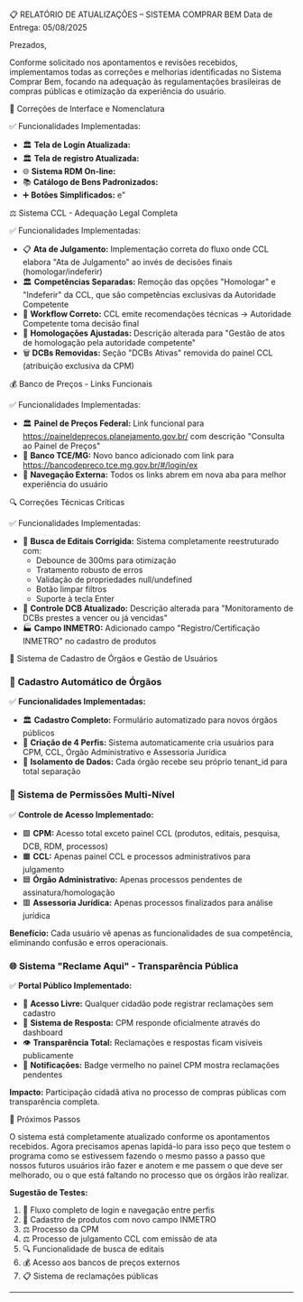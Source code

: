 📋 RELATÓRIO DE ATUALIZAÇÕES – SISTEMA COMPRAR BEM
Data de Entrega: 05/08/2025

Prezados,

Conforme solicitado nos apontamentos e revisões recebidos, implementamos todas as correções e melhorias identificadas no Sistema Comprar Bem, focando na adequação às regulamentações brasileiras de compras públicas e otimização da experiência do usuário.

🔧 Correções de Interface e Nomenclatura

✅ Funcionalidades Implementadas:

- 🏛️ **Tela de Login Atualizada:** 
- 🏛️ **Tela de registro Atualizada:** 
- 🌐 **Sistema RDM On-line:** 
- 📚 **Catálogo de Bens Padronizados:** 
- ➕ **Botões Simplificados:** e"


⚖️ Sistema CCL - Adequação Legal Completa

✅ Funcionalidades Implementadas:

- 📋 **Ata de Julgamento:** Implementação correta do fluxo onde CCL elabora "Ata de Julgamento" ao invés de decisões finais (homologar/indeferir)
- 🏛️ **Competências Separadas:** Remoção das opções "Homologar" e "Indeferir" da CCL, que são competências exclusivas da Autoridade Competente
- 📄 **Workflow Correto:** CCL emite recomendações técnicas → Autoridade Competente toma decisão final
- 🎯 **Homologações Ajustadas:** Descrição alterada para "Gestão de atos de homologação pela autoridade competente"
- 🗑️ **DCBs Removidas:** Seção "DCBs Ativas" removida do painel CCL (atribuição exclusiva da CPM)


💰 Banco de Preços - Links Funcionais

✅ Funcionalidades Implementadas:

- 🏛️ **Painel de Preços Federal:** Link funcional para https://paineldeprecos.planejamento.gov.br/ com descrição "Consulta ao Painel de Preços"
- 🏢 **Banco TCE/MG:** Novo banco adicionado com link para https://bancodepreco.tce.mg.gov.br/#/login/ex
- 🔗 **Navegação Externa:** Todos os links abrem em nova aba para melhor experiência do usuário

🔍 Correções Técnicas Críticas

✅ Funcionalidades Implementadas:

- 🔎 **Busca de Editais Corrigida:** Sistema completamente reestruturado com:
  - Debounce de 300ms para otimização
  - Tratamento robusto de erros
  - Validação de propriedades null/undefined
  - Botão limpar filtros
  - Suporte à tecla Enter
- 📜 **Controle DCB Atualizado:** Descrição alterada para "Monitoramento de DCBs prestes a vencer ou já vencidas"
- 🏭 **Campo INMETRO:** Adicionado campo "Registro/Certificação INMETRO" no cadastro de produtos

🏢 Sistema de Cadastro de Órgãos e Gestão de Usuários

### 📝 **Cadastro Automático de Órgãos**

✅ **Funcionalidades Implementadas:**
- 🏛️ **Cadastro Completo:** Formulário automatizado para novos órgãos públicos
- 👥 **Criação de 4 Perfis:** Sistema automaticamente cria usuários para CPM, CCL, Órgão Administrativo e Assessoria Jurídica
- 🏢 **Isolamento de Dados:** Cada órgão recebe seu próprio tenant_id para total separação


### 🔑 **Sistema de Permissões Multi-Nível**

✅ **Controle de Acesso Implementado:**
- 🟩 **CPM:** Acesso total exceto painel CCL (produtos, editais, pesquisa, DCB, RDM, processos)
- 🟧 **CCL:** Apenas painel CCL e processos administrativos para julgamento
- 🟦 **Órgão Administrativo:** Apenas processos pendentes de assinatura/homologação
- 🟥 **Assessoria Jurídica:** Apenas processos finalizados para análise jurídica

**Benefício:** Cada usuário vê apenas as funcionalidades de sua competência, eliminando confusão e erros operacionais.

### 🌐 **Sistema "Reclame Aqui" - Transparência Pública**

✅ **Portal Público Implementado:**
- 📢 **Acesso Livre:** Qualquer cidadão pode registrar reclamações sem cadastro
- 💬 **Sistema de Resposta:** CPM responde oficialmente através do dashboard
- 👁️ **Transparência Total:** Reclamações e respostas ficam visíveis publicamente
- 🔔 **Notificações:** Badge vermelho no painel CPM mostra reclamações pendentes

**Impacto:** Participação cidadã ativa no processo de compras públicas com transparência completa.

🎯 Próximos Passos

O sistema está completamente atualizado conforme os apontamentos recebidos. Agora precisamos apenas lapidá-lo para isso peço que testem o programa como se estivessem fazendo o mesmo passo a passo que nossos futuros usuários irão fazer e anotem e me passem o que deve ser melhorado, ou o que está faltando no processo que os órgãos irão realizar.

**Sugestão de Testes:**
1. 🔐 Fluxo completo de login e navegação entre perfis
2. 📝 Cadastro de produtos com novo campo INMETRO
4. ⚖️ Processo da CPM
3. ⚖️ Processo de julgamento CCL com emissão de ata
4. 🔍 Funcionalidade de busca de editais
5. 💰 Acesso aos bancos de preços externos
6. 📋 Sistema de reclamações públicas

---

